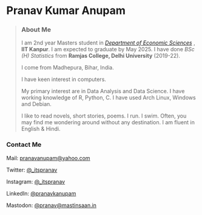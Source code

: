 # Pranav Kumar Anupam
>### About Me
>
>I am 2nd year Masters student in [_Department of Economic Sciences_](https://iitk.ac.in/eco/) , **IIT Kanpur**. I am expected to graduate by May 2025.
>I have done _BSc (H) Statistics_ from **Ramjas College, Delhi University** (2019-22).
>
>I come from Madhepura, Bihar, India. 
>
>I have keen interest in computers. 
>
>My primary interest are in Data Analysis and Data Science. I have working knowledge of R, Python, C. I have used Arch Linux, Windows and Debian. 
>
>I like to read novels, short stories, poems. I run. I swim. Often, you may find me wondering around without any destination.  I am fluent in  English & Hindi. 

### Contact Me

Mail: [pranavanupam@yahoo.com](mailto:pranavanupam@yahoo.com)

Twitter: [@_itspranav](https://twitter.com/_itspranav)

Instagram:  [@_itspranav](https://instagram.com/_itspranav)

LinkedIn: [@pranavkanupam](https://www.linkedin.com/in/pranavkanupam/)

Mastodon: [@pranav@mastinsaan.in](https://mastinsaan.in/@pranav)
